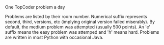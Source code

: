 One TopCoder problem a day

Problems are listed by their room number. Numerical suffix represents second, third, versions, etc (implying original version failed miserably). By default, the medium problem was attempted (usually 500 points). An 'e' suffix means the easy problem was attemped and 'h' means hard. Problems are written in most Python with occasional Java. 
